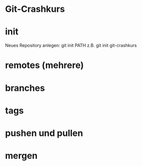 # Git-Crashkurs

# init
Neues Repository anlegen:
git init PATH
z.B. git init git-crashkurs


# remotes (mehrere)

# branches

# tags

# pushen und pullen

# mergen

